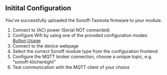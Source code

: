 ## Initital Configuration

You've successfully uploaded the Sonoff-Tasmota firmware to your module.

1. Connect to (AC) power (Serial NOT connected)
2. Configure Wifi by using one of the provided configuration modes: [Button Usage](Button-Usage)
3. Connect to the device webpage
4. Select the correct Sonoff module type from the configuration frontend
5. Configure the MQTT broker connection, choose a unique topic, e.g. "sonoff-kitchenlight"
6. Test communication with the MQTT client of your choice